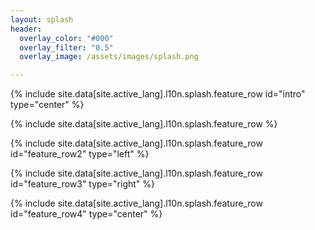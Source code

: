 ```yaml
---
layout: splash
header:
  overlay_color: "#000"
  overlay_filter: "0.5"
  overlay_image: /assets/images/splash.png

---
```


{% include site.data[site.active_lang].l10n.splash.feature_row id="intro" type="center" %}

{% include site.data[site.active_lang].l10n.splash.feature_row %}

{% include site.data[site.active_lang].l10n.splash.feature_row id="feature_row2" type="left" %}

{% include site.data[site.active_lang].l10n.splash.feature_row id="feature_row3" type="right" %}

{% include site.data[site.active_lang].l10n.splash.feature_row id="feature_row4" type="center" %}
